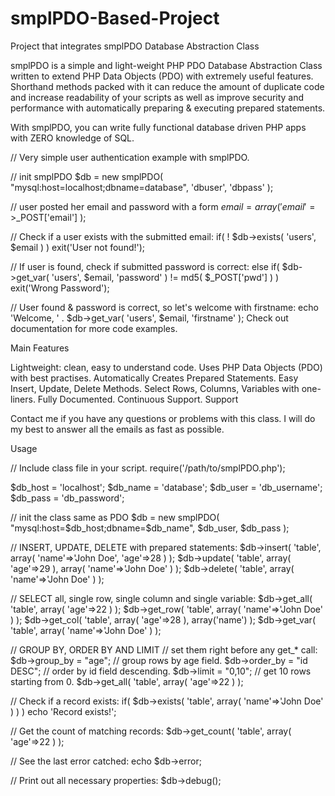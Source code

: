 smplPDO-Based-Project
=====================

Project that integrates smplPDO Database Abstraction Class

smplPDO is a simple and light-weight PHP PDO Database Abstraction Class written to extend PHP Data Objects (PDO) with extremely useful features. Shorthand methods packed with it can reduce the amount of duplicate code and increase readability of your scripts as well as improve security and performance with automatically preparing & executing prepared statements.

With smplPDO, you can write fully functional database driven PHP apps with ZERO knowledge of SQL.

// Very simple user authentication example with smplPDO.

// init smplPDO
$db = new smplPDO( "mysql:host=localhost;dbname=database", 'dbuser', 'dbpass' );

// user posted her email and password with a form
$email = array( 'email'=>$_POST['email'] );

// Check if a user exists with the submitted email:
if( ! $db->exists( 'users', $email ) ) 
  exit('User not found!');

// If user is found, check if submitted password is correct:
else if( $db->get_var( 'users', $email, 'password' ) != md5( $_POST['pwd'] ) ) 
  exit('Wrong Password');

// User found & password is correct, so let's welcome with firstname:
echo 'Welcome, ' . $db->get_var( 'users', $email, 'firstname' );
Check out documentation for more code examples.

Main Features

Lightweight: clean, easy to understand code.
Uses PHP Data Objects (PDO) with best practises.
Automatically Creates Prepared Statements.
Easy Insert, Update, Delete Methods.
Select Rows, Columns, Variables with one-liners.
Fully Documented.
Continuous Support.
Support

Contact me if you have any questions or problems with this class. I will do my best to answer all the emails as fast as possible.

Usage

// Include class file in your script.
require('/path/to/smplPDO.php');

$db_host = 'localhost';
$db_name = 'database';
$db_user = 'db_username';
$db_pass = 'db_password';

// init the class same as PDO
$db = new smplPDO( "mysql:host=$db_host;dbname=$db_name", $db_user, $db_pass );

// INSERT, UPDATE, DELETE with prepared statements:
$db->insert( 'table', array( 'name'=>'John Doe', 'age'=>28 ) );
$db->update( 'table', array( 'age'=>29 ), array( 'name'=>'John Doe' ) );
$db->delete( 'table', array( 'name'=>'John Doe' ) );

// SELECT all, single row, single column and single variable:
$db->get_all( 'table', array( 'age'=>22 ) );
$db->get_row( 'table', array( 'name'=>'John Doe' ) );
$db->get_col( 'table', array( 'age'=>28 ), array('name') );
$db->get_var( 'table', array( 'name'=>'John Doe' ) );

// GROUP BY, ORDER BY AND LIMIT
// set them right before any get_* call:
$db->group_by = "age"; // group rows by age field.
$db->order_by = "id DESC"; // order by id field descending.
$db->limit = "0,10"; // get 10 rows starting from 0.
$db->get_all( 'table', array( 'age'=>22 ) );

// Check if a record exists: 
if( $db->exists( 'table', array( 'name'=>'John Doe' ) ) ) echo 'Record exists!';

// Get the count of matching records:
$db->get_count( 'table', array( 'age'=>22 ) );

// See the last error catched:
echo $db->error;

// Print out all necessary properties:
$db->debug();
